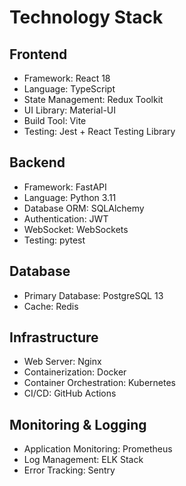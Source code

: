 # Technology Stack

## Frontend

- Framework: React 18
- Language: TypeScript
- State Management: Redux Toolkit
- UI Library: Material-UI
- Build Tool: Vite
- Testing: Jest + React Testing Library

## Backend

- Framework: FastAPI
- Language: Python 3.11
- Database ORM: SQLAlchemy
- Authentication: JWT
- WebSocket: WebSockets
- Testing: pytest

## Database

- Primary Database: PostgreSQL 13
- Cache: Redis

## Infrastructure

- Web Server: Nginx
- Containerization: Docker
- Container Orchestration: Kubernetes
- CI/CD: GitHub Actions

## Monitoring & Logging

- Application Monitoring: Prometheus
- Log Management: ELK Stack
- Error Tracking: Sentry
